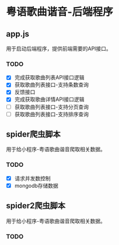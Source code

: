 # 粤语歌曲谐音-后端程序

## app.js

用于启动后端程序，提供前端需要的API接口。

### TODO
- [x] 完成获取歌曲列表API接口逻辑
- [x] 获取歌曲列表接口-支持条数查询
- [x] 反馈接口
- [x] 完成获取歌曲详情API接口逻辑
- [ ] 获取歌曲列表接口-支持分页查询
- [ ] 获取歌曲列表接口-支持排序查询
<!-- - [ ] 增加通用错误提示模块 -->

## spider爬虫脚本

用于给小程序-粤语歌曲谐音爬取相关数据。

### TODO

- [x] 请求并发数控制
- [x] mongodb存储数据

## spider2爬虫脚本

用于给小程序-粤语歌曲谐音爬取相关数据。

### TODO

